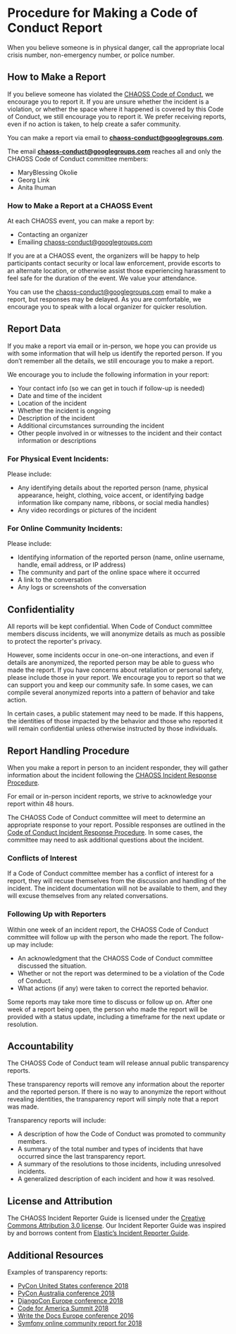 # Procedure for Making a Code of Conduct Report

When you believe someone is in physical danger, call the appropriate local crisis number, non-emergency number, or police number. 

## How to Make a Report
If you believe someone has violated the [CHAOSS Code of Conduct](https://chaoss.community/code-of-conduct/), we encourage you to report it. If you are unsure whether the incident is a violation, or whether the space where it happened is covered by this Code of Conduct, we still encourage you to report it. We prefer receiving reports, even if no action is taken, to help create a safer community.

You can make a report via email to **<chaoss-conduct@googlegroups.com>**.

The email **<chaoss-conduct@googlegroups.com>** reaches all and only the CHAOSS Code of Conduct committee members:

- MaryBlessing Okolie
- Georg Link
- Anita Ihuman

### How to Make a Report at a CHAOSS Event
At each CHAOSS event, you can make a report by:
- Contacting an organizer
- Emailing <chaoss-conduct@googlegroups.com>

If you are at a CHAOSS event, the organizers will be happy to help participants contact security or local law enforcement, provide escorts to an alternate location, or otherwise assist those experiencing harassment to feel safe for the duration of the event. We value your attendance.

You can use the <chaoss-conduct@googlegroups.com> email to make a report, but responses may be delayed. As you are comfortable, we encourage you to speak with a local organizer for quicker resolution.

## Report Data
If you make a report via email or in-person, we hope you can provide us with some information that will help us identify the reported person. If you don’t remember all the details, we still encourage you to make a report.

We encourage you to include the following information in your report:
- Your contact info (so we can get in touch if follow-up is needed)
- Date and time of the incident
- Location of the incident
- Whether the incident is ongoing
- Description of the incident
- Additional circumstances surrounding the incident
- Other people involved in or witnesses to the incident and their contact information or descriptions

### For Physical Event Incidents:
Please include:
- Any identifying details about the reported person (name, physical appearance, height, clothing, voice accent, or identifying badge information like company name, ribbons, or social media handles)
- Any video recordings or pictures of the incident

### For Online Community Incidents:
Please include:
- Identifying information of the reported person (name, online username, handle, email address, or IP address)
- The community and part of the online space where it occurred
- A link to the conversation
- Any logs or screenshots of the conversation

## Confidentiality
All reports will be kept confidential. When Code of Conduct committee members discuss incidents, we will anonymize details as much as possible to protect the reporter's privacy.

However, some incidents occur in one-on-one interactions, and even if details are anonymized, the reported person may be able to guess who made the report. If you have concerns about retaliation or personal safety, please include those in your report. We encourage you to report so that we can support you and keep our community safe. In some cases, we can compile several anonymized reports into a pattern of behavior and take action.

In certain cases, a public statement may need to be made. If this happens, the identities of those impacted by the behavior and those who reported it will remain confidential unless otherwise instructed by those individuals.

## Report Handling Procedure
When you make a report in person to an incident responder, they will gather information about the incident following the [CHAOSS Incident Response Procedure](https://docs.google.com/document/d/1616B4gxKDftbVhil3NpFu4juE5mZ_zx4GpPs9O_YtUQ/edit).

For email or in-person incident reports, we strive to acknowledge your report within 48 hours.

The CHAOSS Code of Conduct committee will meet to determine an appropriate response to your report. Possible responses are outlined in the [Code of Conduct Incident Response Procedure](https://docs.google.com/document/d/1616B4gxKDftbVhil3NpFu4juE5mZ_zx4GpPs9O_YtUQ/edit). In some cases, the committee may need to ask additional questions about the incident.

### Conflicts of Interest
If a Code of Conduct committee member has a conflict of interest for a report, they will recuse themselves from the discussion and handling of the incident. The incident documentation will not be available to them, and they will excuse themselves from any related conversations.

### Following Up with Reporters
Within one week of an incident report, the CHAOSS Code of Conduct committee will follow up with the person who made the report. The follow-up may include:
- An acknowledgment that the CHAOSS Code of Conduct committee discussed the situation.
- Whether or not the report was determined to be a violation of the Code of Conduct.
- What actions (if any) were taken to correct the reported behavior.

Some reports may take more time to discuss or follow up on. After one week of a report being open, the person who made the report will be provided with a status update, including a timeframe for the next update or resolution.

## Accountability
The CHAOSS Code of Conduct team will release annual public transparency reports.

These transparency reports will remove any information about the reporter and the reported person. If there is no way to anonymize the report without revealing identities, the transparency report will simply note that a report was made.

Transparency reports will include:
- A description of how the Code of Conduct was promoted to community members.
- A summary of the total number and types of incidents that have occurred since the last transparency report.
- A summary of the resolutions to those incidents, including unresolved incidents.
- A generalized description of each incident and how it was resolved.

## License and Attribution
The CHAOSS Incident Reporter Guide is licensed under the [Creative Commons Attribution 3.0 license](http://creativecommons.org/licenses/by/3.0/). Our Incident Reporter Guide was inspired by and borrows content from [Elastic’s Incident Reporter Guide](https://www.elastic.co/community/reporter-guidelines).

## Additional Resources
Examples of transparency reports:
- [PyCon United States conference 2018](https://pycon.blogspot.com/2018/06/pycon-2018-code-of-conduct-transparency.html)
- [PyCon Australia conference 2018](https://2018.pycon-au.org/news/conduct-team-transparency-report/)
- [DjangoCon Europe conference 2018](https://2018.djangocon.eu/news/coc-transparency/)
- [Code for America Summit 2018](https://medium.com/code-for-america/2018-code-for-america-summit-code-of-conduct-transparency-report-6e026154f39)
- [Write the Docs Europe conference 2016](https://www.writethedocs.org/conf/eu/2016/news/code-of-conduct-report/)
- [Symfony online community report for 2018](https://symfony.com/blog/symfony-code-of-conduct-transparency-report-2018)
